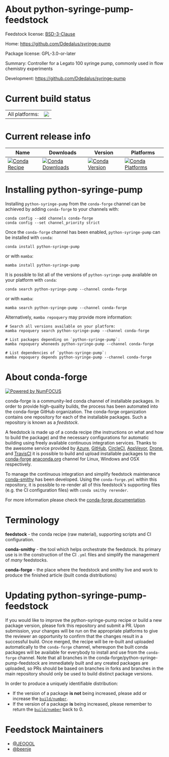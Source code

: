 About python-syringe-pump-feedstock
===================================

Feedstock license: [BSD-3-Clause](https://github.com/conda-forge/python-syringe-pump-feedstock/blob/main/LICENSE.txt)

Home: https://github.com/Ddedalus/syringe-pump

Package license: GPL-3.0-or-later

Summary: Controller for a Legato 100 syringe pump, commonly used in flow chemistry experiments

Development: https://github.com/Ddedalus/syringe-pump

Current build status
====================


<table><tr><td>All platforms:</td>
    <td>
      <a href="https://dev.azure.com/conda-forge/feedstock-builds/_build/latest?definitionId=23120&branchName=main">
        <img src="https://dev.azure.com/conda-forge/feedstock-builds/_apis/build/status/python-syringe-pump-feedstock?branchName=main">
      </a>
    </td>
  </tr>
</table>

Current release info
====================

| Name | Downloads | Version | Platforms |
| --- | --- | --- | --- |
| [![Conda Recipe](https://img.shields.io/badge/recipe-python--syringe--pump-green.svg)](https://anaconda.org/conda-forge/python-syringe-pump) | [![Conda Downloads](https://img.shields.io/conda/dn/conda-forge/python-syringe-pump.svg)](https://anaconda.org/conda-forge/python-syringe-pump) | [![Conda Version](https://img.shields.io/conda/vn/conda-forge/python-syringe-pump.svg)](https://anaconda.org/conda-forge/python-syringe-pump) | [![Conda Platforms](https://img.shields.io/conda/pn/conda-forge/python-syringe-pump.svg)](https://anaconda.org/conda-forge/python-syringe-pump) |

Installing python-syringe-pump
==============================

Installing `python-syringe-pump` from the `conda-forge` channel can be achieved by adding `conda-forge` to your channels with:

```
conda config --add channels conda-forge
conda config --set channel_priority strict
```

Once the `conda-forge` channel has been enabled, `python-syringe-pump` can be installed with `conda`:

```
conda install python-syringe-pump
```

or with `mamba`:

```
mamba install python-syringe-pump
```

It is possible to list all of the versions of `python-syringe-pump` available on your platform with `conda`:

```
conda search python-syringe-pump --channel conda-forge
```

or with `mamba`:

```
mamba search python-syringe-pump --channel conda-forge
```

Alternatively, `mamba repoquery` may provide more information:

```
# Search all versions available on your platform:
mamba repoquery search python-syringe-pump --channel conda-forge

# List packages depending on `python-syringe-pump`:
mamba repoquery whoneeds python-syringe-pump --channel conda-forge

# List dependencies of `python-syringe-pump`:
mamba repoquery depends python-syringe-pump --channel conda-forge
```


About conda-forge
=================

[![Powered by
NumFOCUS](https://img.shields.io/badge/powered%20by-NumFOCUS-orange.svg?style=flat&colorA=E1523D&colorB=007D8A)](https://numfocus.org)

conda-forge is a community-led conda channel of installable packages.
In order to provide high-quality builds, the process has been automated into the
conda-forge GitHub organization. The conda-forge organization contains one repository
for each of the installable packages. Such a repository is known as a *feedstock*.

A feedstock is made up of a conda recipe (the instructions on what and how to build
the package) and the necessary configurations for automatic building using freely
available continuous integration services. Thanks to the awesome service provided by
[Azure](https://azure.microsoft.com/en-us/services/devops/), [GitHub](https://github.com/),
[CircleCI](https://circleci.com/), [AppVeyor](https://www.appveyor.com/),
[Drone](https://cloud.drone.io/welcome), and [TravisCI](https://travis-ci.com/)
it is possible to build and upload installable packages to the
[conda-forge](https://anaconda.org/conda-forge) [anaconda.org](https://anaconda.org/)
channel for Linux, Windows and OSX respectively.

To manage the continuous integration and simplify feedstock maintenance
[conda-smithy](https://github.com/conda-forge/conda-smithy) has been developed.
Using the ``conda-forge.yml`` within this repository, it is possible to re-render all of
this feedstock's supporting files (e.g. the CI configuration files) with ``conda smithy rerender``.

For more information please check the [conda-forge documentation](https://conda-forge.org/docs/).

Terminology
===========

**feedstock** - the conda recipe (raw material), supporting scripts and CI configuration.

**conda-smithy** - the tool which helps orchestrate the feedstock.
                   Its primary use is in the construction of the CI ``.yml`` files
                   and simplify the management of *many* feedstocks.

**conda-forge** - the place where the feedstock and smithy live and work to
                  produce the finished article (built conda distributions)


Updating python-syringe-pump-feedstock
======================================

If you would like to improve the python-syringe-pump recipe or build a new
package version, please fork this repository and submit a PR. Upon submission,
your changes will be run on the appropriate platforms to give the reviewer an
opportunity to confirm that the changes result in a successful build. Once
merged, the recipe will be re-built and uploaded automatically to the
`conda-forge` channel, whereupon the built conda packages will be available for
everybody to install and use from the `conda-forge` channel.
Note that all branches in the conda-forge/python-syringe-pump-feedstock are
immediately built and any created packages are uploaded, so PRs should be based
on branches in forks and branches in the main repository should only be used to
build distinct package versions.

In order to produce a uniquely identifiable distribution:
 * If the version of a package **is not** being increased, please add or increase
   the [``build/number``](https://docs.conda.io/projects/conda-build/en/latest/resources/define-metadata.html#build-number-and-string).
 * If the version of a package **is** being increased, please remember to return
   the [``build/number``](https://docs.conda.io/projects/conda-build/en/latest/resources/define-metadata.html#build-number-and-string)
   back to 0.

Feedstock Maintainers
=====================

* [@JEOOOL](https://github.com/JEOOOL/)
* [@beenje](https://github.com/beenje/)

